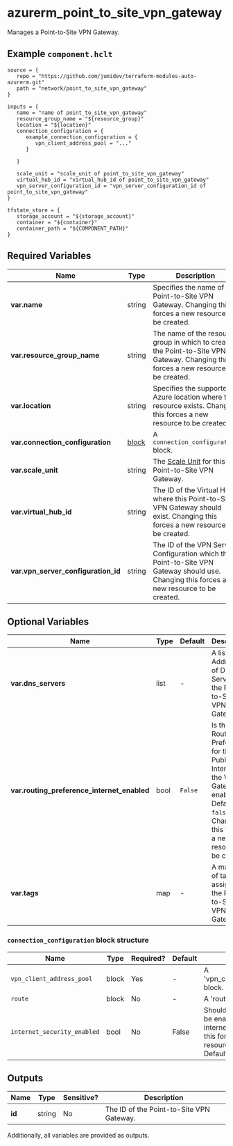 # azurerm_point_to_site_vpn_gateway

Manages a Point-to-Site VPN Gateway.

## Example `component.hclt`

```hcl
source = {
   repo = "https://github.com/jumidev/terraform-modules-auto-azurerm.git" 
   path = "network/point_to_site_vpn_gateway" 
}

inputs = {
   name = "name of point_to_site_vpn_gateway" 
   resource_group_name = "${resource_group}" 
   location = "${location}" 
   connection_configuration = {
      example_connection_configuration = {
         vpn_client_address_pool = "..."   
      }
  
   }
 
   scale_unit = "scale_unit of point_to_site_vpn_gateway" 
   virtual_hub_id = "virtual_hub_id of point_to_site_vpn_gateway" 
   vpn_server_configuration_id = "vpn_server_configuration_id of point_to_site_vpn_gateway" 
}

tfstate_store = {
   storage_account = "${storage_account}" 
   container = "${container}" 
   container_path = "${COMPONENT_PATH}" 
}

```

## Required Variables

| Name | Type |  Description |
| ---- | --------- |  ----------- |
| **var.name** | string |  Specifies the name of the Point-to-Site VPN Gateway. Changing this forces a new resource to be created. | 
| **var.resource_group_name** | string |  The name of the resource group in which to create the Point-to-Site VPN Gateway. Changing this forces a new resource to be created. | 
| **var.location** | string |  Specifies the supported Azure location where the resource exists. Changing this forces a new resource to be created. | 
| **var.connection_configuration** | [block](#connection_configuration-block-structure) |  A `connection_configuration` block. | 
| **var.scale_unit** | string |  The [Scale Unit](https://docs.microsoft.com/azure/virtual-wan/virtual-wan-faq#what-is-a-virtual-wan-gateway-scale-unit) for this Point-to-Site VPN Gateway. | 
| **var.virtual_hub_id** | string |  The ID of the Virtual Hub where this Point-to-Site VPN Gateway should exist. Changing this forces a new resource to be created. | 
| **var.vpn_server_configuration_id** | string |  The ID of the VPN Server Configuration which this Point-to-Site VPN Gateway should use. Changing this forces a new resource to be created. | 

## Optional Variables

| Name | Type |  Default  |  Description |
| ---- | --------- |  ----------- | ----------- |
| **var.dns_servers** | list |  -  |  A list of IP Addresses of DNS Servers for the Point-to-Site VPN Gateway. | 
| **var.routing_preference_internet_enabled** | bool |  `False`  |  Is the Routing Preference for the Public IP Interface of the VPN Gateway enabled? Defaults to `false`. Changing this forces a new resource to be created. | 
| **var.tags** | map |  -  |  A mapping of tags to assign to the Point-to-Site VPN Gateway. | 

### `connection_configuration` block structure

| Name | Type | Required? | Default | Description |
| ---- | ---- | --------- | ------- | ----------- |
| `vpn_client_address_pool` | block | Yes | - | A 'vpn_client_address_pool' block. |
| `route` | block | No | - | A 'route' block. |
| `internet_security_enabled` | bool | No | False | Should Internet Security be enabled to secure internet traffic? Changing this forces a new resource to be created. Defaults to 'false'. |



## Outputs

| Name | Type | Sensitive? | Description |
| ---- | ---- | --------- | --------- |
| **id** | string | No  | The ID of the Point-to-Site VPN Gateway. | 

Additionally, all variables are provided as outputs.
